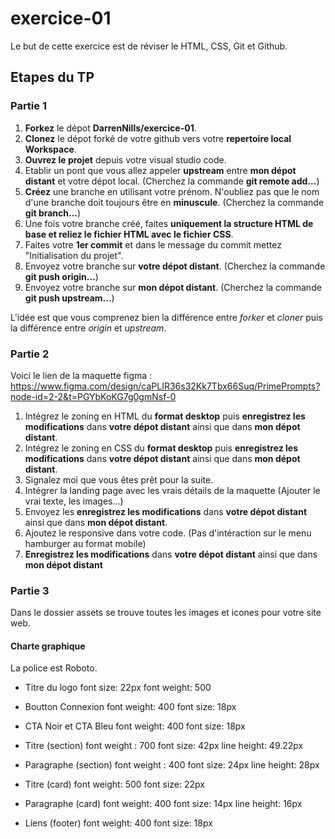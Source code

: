 # exercice-01
Le but de cette exercice est de réviser le HTML, CSS, Git et Github.


## Etapes du TP
### Partie 1
1. **Forkez** le dépot **DarrenNills/exercice-01**.
2. **Clonez** le dépot forké de votre github vers votre **repertoire local Workspace**.
3. **Ouvrez le projet** depuis votre visual studio code.
4. Etablir un pont que vous allez appeler **upstream** entre **mon dépot distant** et votre dépot local. (Cherchez la commande **git remote add...**)
5. **Créez** une branche en utilisant votre prénom. N'oubliez pas que le nom d'une branche doit toujours être en **minuscule**. (Cherchez la commande **git branch...**)
6. Une fois votre branche créé, faites **uniquement la structure HTML de base et reliez le fichier HTML avec le fichier CSS**.
7. Faites votre **1er commit** et dans le message du commit mettez "Initialisation du projet".
8. Envoyez votre branche sur **votre dépot distant**. (Cherchez la commande **git push origin...**)
9. Envoyez votre branche sur **mon dépot distant**. (Cherchez la commande **git push upstream...**)

L'idée est que vous comprenez bien la différence entre *forker* et *cloner* puis la différence entre *origin* et  *upstream*.

### Partie 2
Voici le lien de la maquette figma : https://www.figma.com/design/caPLIR36s32Kk7Tbx66Suq/PrimePrompts?node-id=2-2&t=PGYbKoKG7g0gmNsf-0

1. Intégrez le zoning en HTML du **format desktop** puis **enregistrez les modifications** dans **votre dépot distant** ainsi que dans **mon dépot distant**.
2. Intégrez le zoning en CSS du **format desktop** puis **enregistrez les modifications** dans **votre dépot distant** ainsi que dans **mon dépot distant**.
3. Signalez moi que vous êtes prêt pour la suite.
4. Intégrer la landing page avec les vrais détails de la maquette (Ajouter le vrai texte, les images...)
5. Envoyez les **enregistrez les modifications** dans **votre dépot distant** ainsi que dans **mon dépot distant**.
6. Ajoutez le responsive dans votre code. (Pas d'intéraction sur le menu hamburger au format mobile)
7. **Enregistrez les modifications** dans **votre dépot distant** ainsi que dans **mon dépot distant**

### Partie 3
Dans le dossier assets se trouve toutes les images et icones pour votre site web.

#### Charte graphique
La police est Roboto.

- Titre du logo
font size: 22px
font weight: 500

- Boutton Connexion
font weight: 400
font size: 18px

- CTA Noir et CTA Bleu
font weight: 400
font size: 18px

- Titre (section)
font weight : 700
font size: 42px
line height: 49.22px

- Paragraphe (section)
font weight : 400
font size: 24px
line height: 28px

- Titre (card)
font weight: 500
font size: 22px

- Paragraphe (card)
font weight: 400
font size: 14px
line height: 16px

- Liens (footer)
font weight: 400
font size: 18px
